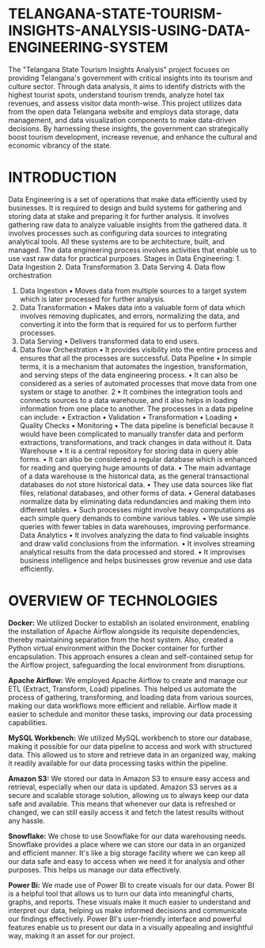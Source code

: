 # TELANGANA-STATE-TOURISM-INSIGHTS-ANALYSIS-USING-DATA-ENGINEERING-SYSTEM

The "Telangana State Tourism Insights Analysis" project focuses on providing Telangana's government with critical insights into its tourism and culture sector. Through data analysis, it aims to identify districts with the highest tourist spots, understand tourism trends, analyze hotel tax revenues, and assess visitor data month-wise. This project utilizes data from the open data Telangana website and employs data storage, data management, and data visualization components to make data-driven decisions. By harnessing these insights, the government can strategically boost tourism development, increase revenue, and enhance the cultural and economic vibrancy of the state. 

# INTRODUCTION

Data Engineering is a set of operations that make data efficiently used by businesses.
It is required to design and build systems for gathering and storing data at stake and preparing it for further analysis. It involves gathering raw data to analyze valuable insights from the gathered data.
It involves processes such as configuring data sources to integrating analytical tools. All these systems are to be architecture, built, and managed.
The data engineering process involves activities that enable us to use vast raw data for practical purposes. Stages in Data Engineering:
1.
Data Ingestion
2.
Data Transformation
3.
Data Serving
4.
Data flow orchestration
1. Data Ingestion
•
Moves data from multiple sources to a target system which is later processed for further analysis.
2. Data Transformation
•
Makes data into a valuable form of data which involves removing duplicates, and errors, normalizing the data, and converting it into the form that is required for us to perform further processes.
3. Data Serving
•
Delivers transformed data to end users.
4. Data flow Orchestration
•
It provides visibility into the entire process and ensures that all the processes are successful.
Data Pipeline
•
In simple terms, it is a mechanism that automates the ingestion, transformation, and serving steps of the data engineering process.
•
It can also be considered as a series of automated processes that move data from one system or stage to another. 2
•
It combines the integration tools and connects sources to a data warehouse, and it also helps in loading information from one place to another.
The processes in a data pipeline can include:
•
Extraction
•
Validation
•
Transformation
•
Loading
•
Quality Checks
•
Monitoring
•
The data pipeline is beneficial because it would have been complicated to manually transfer data and perform extractions, transformations, and track changes in data without it.
Data Warehouse
•
It is a central repository for storing data in query able forms.
•
It can also be considered a regular database which is enhanced for reading and querying huge amounts of data.
•
The main advantage of a data warehouse is the historical data, as the general transactional databases do not store historical data.
•
They use data sources like flat files, relational databases, and other forms of data.
•
General databases normalize data by eliminating data redundancies and making them into different tables.
•
Such processes might involve heavy computations as each simple query demands to combine various tables.
•
We use simple queries with fewer tables in data warehouses, improving performance.
Data Analytics
•
It involves analyzing the data to find valuable insights and draw valid conclusions from the information.
•
It involves streaming analytical results from the data processed and stored.
•
It improvises business intelligence and helps businesses grow revenue and use data efficiently.

# OVERVIEW OF TECHNOLOGIES

**Docker:**
We utilized Docker to establish an isolated environment, enabling the installation of Apache Airflow alongside its requisite dependencies, thereby maintaining separation from the host system. Also, created a Python virtual environment within the Docker container for further encapsulation. This approach ensures a clean and self-contained setup for the Airflow project, safeguarding the local environment from disruptions.

**Apache Airflow:**
We employed Apache Airflow to create and manage our ETL (Extract, Transform, Load) pipelines. This helped us automate the process of gathering, transforming, and loading data from various sources, making our data workflows more efficient and reliable. Airflow made it easier to schedule and monitor these tasks, improving our data processing capabilities.

**MySQL Workbench:**
We utilized MySQL workbench to store our database, making it possible for our data pipeline to access and work with structured data. This allowed us to store and retrieve data in an organized way, making it readily available for our data processing tasks within the pipeline.

**Amazon S3:**
We stored our data in Amazon S3 to ensure easy access and retrieval, especially when our data is updated. Amazon S3 serves as a secure and scalable storage solution, allowing us to always keep our data safe and available. This means that whenever our data is refreshed or changed, we can still easily access it and fetch the latest results without any hassle.

**Snowflake:**
We chose to use Snowflake for our data warehousing needs. Snowflake provides a place where we can store our data in an organized and efficient manner. It's like a big storage facility where we can keep all our data safe and easy to access when we need it for analysis and other purposes. This helps us manage our data effectively.

**Power Bi:**
We made use of Power BI to create visuals for our data. Power BI is a helpful tool that allows us to turn our data into meaningful charts, graphs, and reports. These visuals make it much easier to understand and interpret our data, helping us make informed decisions and communicate our findings effectively. Power BI's user-friendly interface and powerful features enable us to present our data in a visually appealing and insightful way, making it an asset for our project.
